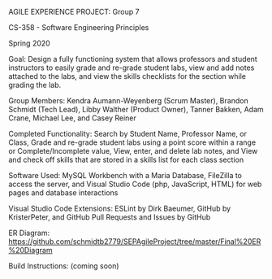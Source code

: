 AGILE EXPERIENCE PROJECT: Group 7

CS-358 - Software Engineering Principles

Spring 2020


Goal: Design a fully functioning system that allows professors and student instructors to easily grade and re-grade student labs, view      and add notes attached to the labs, and view the skills checklists for the section while grading the lab.


Group Members:
  Kendra Aumann-Weyenberg (Scrum Master),
  Brandon Schmidt (Tech Lead),
  Libby Walther (Product Owner),
  Tanner Bakken,
  Adam Crane,
  Michael Lee, and
  Casey Reiner


Completed Functionality:
  Search by Student Name, Professor Name, or Class,
  Grade and re-grade student labs using a point score within a range or Complete/Incomplete value,
  View, enter, and delete lab notes, and
  View and check off skills that are stored in a skills list for each class section
  
  
Software Used:
  MySQL Workbench with a Maria Database,
  FileZilla to access the server, and 
  Visual Studio Code (php, JavaScript, HTML) for web pages and database interactions
  
Visual Studio Code Extensions:
  ESLint by Dirk Baeumer,
  GitHub by KristerPeter, and
  GitHub Pull Requests and Issues by GitHub
  

ER Diagram: https://github.com/schmidtb2779/SEPAgileProject/tree/master/Final%20ER%20Diagram

  
Build Instructions:
  (coming soon)
